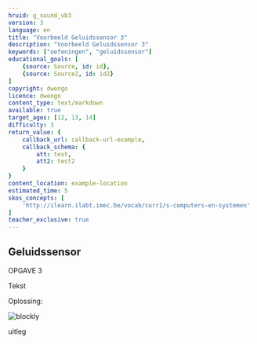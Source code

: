 ```yaml
---
hruid: g_sound_vb3
version: 3
language: en
title: "Voorbeeld Geluidssensor 3"
description: "Voorbeeld Geluidssensor 3"
keywords: ["oefeningen", "geluidssensor"]
educational_goals: [
    {source: Source, id: id}, 
    {source: Source2, id: id2}
]
copyright: dwengo
licence: dwengo
content_type: text/markdown
available: true
target_ages: [12, 13, 14]
difficulty: 3
return_value: {
    callback_url: callback-url-example,
    callback_schema: {
        att: test,
        att2: test2
    }
}
content_location: example-location
estimated_time: 5
skos_concepts: [
    'http://ilearn.ilabt.imec.be/vocab/curr1/s-computers-en-systemen'
]
teacher_exclusive: true
---
```

## Geluidssensor

OPGAVE 3

Tekst

Oplossing:  

![blockly](@learning-object/matrix_m1/en/3)

<div class="alert alert-box alert-success">
uitleg
</div>